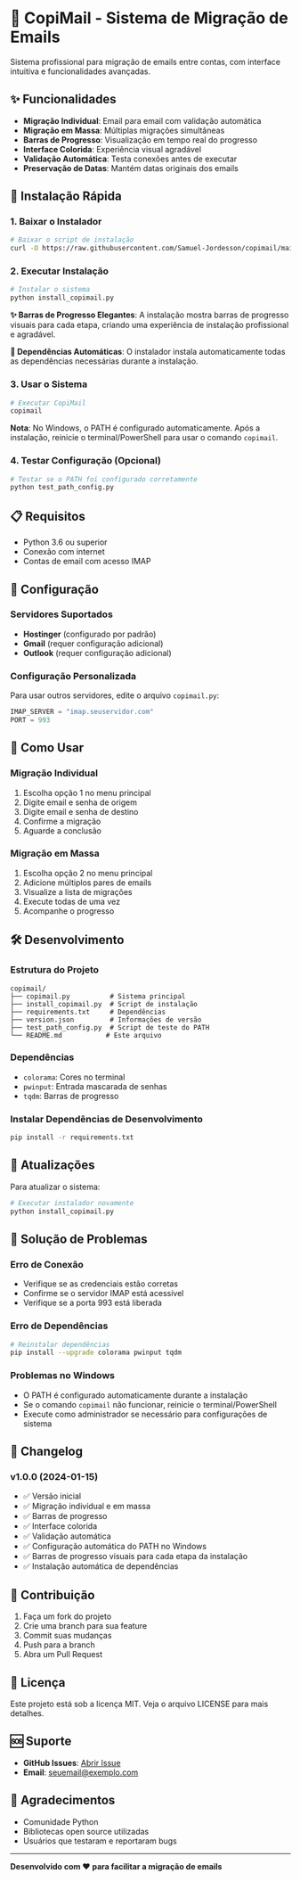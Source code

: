 # 🚀 CopiMail - Sistema de Migração de Emails

Sistema profissional para migração de emails entre contas, com interface intuitiva e funcionalidades avançadas.

## ✨ Funcionalidades

- **Migração Individual**: Email para email com validação automática
- **Migração em Massa**: Múltiplas migrações simultâneas
- **Barras de Progresso**: Visualização em tempo real do progresso
- **Interface Colorida**: Experiência visual agradável
- **Validação Automática**: Testa conexões antes de executar
- **Preservação de Datas**: Mantém datas originais dos emails

## 🚀 Instalação Rápida

### 1. Baixar o Instalador
```bash
# Baixar o script de instalação
curl -O https://raw.githubusercontent.com/Samuel-Jordesson/copimail/main/install_copimail.py
```

### 2. Executar Instalação
```bash
# Instalar o sistema
python install_copimail.py
```

**✨ Barras de Progresso Elegantes**: A instalação mostra barras de progresso visuais para cada etapa, criando uma experiência de instalação profissional e agradável.

**🔄 Dependências Automáticas**: O instalador instala automaticamente todas as dependências necessárias durante a instalação.

### 3. Usar o Sistema
```bash
# Executar CopiMail
copimail
```

**Nota**: No Windows, o PATH é configurado automaticamente. Após a instalação, reinicie o terminal/PowerShell para usar o comando `copimail`.

### 4. Testar Configuração (Opcional)
```bash
# Testar se o PATH foi configurado corretamente
python test_path_config.py
```

## 📋 Requisitos

- Python 3.6 ou superior
- Conexão com internet
- Contas de email com acesso IMAP

## 🔧 Configuração

### Servidores Suportados
- **Hostinger** (configurado por padrão)
- **Gmail** (requer configuração adicional)
- **Outlook** (requer configuração adicional)

### Configuração Personalizada
Para usar outros servidores, edite o arquivo `copimail.py`:

```python
IMAP_SERVER = "imap.seuservidor.com"
PORT = 993
```

## 📖 Como Usar

### Migração Individual
1. Escolha opção 1 no menu principal
2. Digite email e senha de origem
3. Digite email e senha de destino
4. Confirme a migração
5. Aguarde a conclusão

### Migração em Massa
1. Escolha opção 2 no menu principal
2. Adicione múltiplos pares de emails
3. Visualize a lista de migrações
4. Execute todas de uma vez
5. Acompanhe o progresso

## 🛠️ Desenvolvimento

### Estrutura do Projeto
```
copimail/
├── copimail.py          # Sistema principal
├── install_copimail.py  # Script de instalação
├── requirements.txt     # Dependências
├── version.json         # Informações de versão
├── test_path_config.py  # Script de teste do PATH
└── README.md           # Este arquivo
```

### Dependências
- `colorama`: Cores no terminal
- `pwinput`: Entrada mascarada de senhas
- `tqdm`: Barras de progresso

### Instalar Dependências de Desenvolvimento
```bash
pip install -r requirements.txt
```

## 🔄 Atualizações

Para atualizar o sistema:
```bash
# Executar instalador novamente
python install_copimail.py
```

## 🐛 Solução de Problemas

### Erro de Conexão
- Verifique se as credenciais estão corretas
- Confirme se o servidor IMAP está acessível
- Verifique se a porta 993 está liberada

### Erro de Dependências
```bash
# Reinstalar dependências
pip install --upgrade colorama pwinput tqdm
```

### Problemas no Windows
- O PATH é configurado automaticamente durante a instalação
- Se o comando `copimail` não funcionar, reinicie o terminal/PowerShell
- Execute como administrador se necessário para configurações de sistema

## 📝 Changelog

### v1.0.0 (2024-01-15)
- ✅ Versão inicial
- ✅ Migração individual e em massa
- ✅ Barras de progresso
- ✅ Interface colorida
- ✅ Validação automática
- ✅ Configuração automática do PATH no Windows
- ✅ Barras de progresso visuais para cada etapa da instalação
- ✅ Instalação automática de dependências

## 🤝 Contribuição

1. Faça um fork do projeto
2. Crie uma branch para sua feature
3. Commit suas mudanças
4. Push para a branch
5. Abra um Pull Request

## 📄 Licença

Este projeto está sob a licença MIT. Veja o arquivo LICENSE para mais detalhes.

## 🆘 Suporte

- **GitHub Issues**: [Abrir Issue](https://github.com/Samuel-Jordesson/copimail/issues)
- **Email**: seuemail@exemplo.com

## 🙏 Agradecimentos

- Comunidade Python
- Bibliotecas open source utilizadas
- Usuários que testaram e reportaram bugs

---

**Desenvolvido com ❤️ para facilitar a migração de emails**

